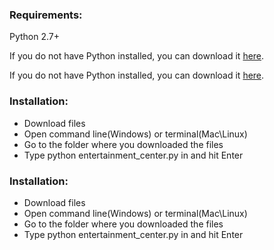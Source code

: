 <h3>Requirements:</h3>
<p>Python 2.7+</p>

<p>If you do not have Python installed, you can download it <a href="http://https://www.python.org/downloads/">here</a>.</p>

<p>If you do not have Python installed, you can download it <a href="http://https://www.python.org/downloads/">here</a>.</p> 

<h3>Installation:</h3>
<ul>
  <li>Download files</li>
  <li>Open command line(Windows) or terminal(Mac\Linux)</li>
  <li>Go to the folder where you downloaded the files</li>
  <li>Type python entertainment_center.py in  and hit Enter</li>
</ul>


<h3>Installation:</h3>
<ul>
  <li>Download files</li>
  <li>Open command line(Windows) or terminal(Mac\Linux)</li>
  <li>Go to the folder where you downloaded the files</li>
  <li>Type python entertainment_center.py in  and hit Enter</li>
</ul>

